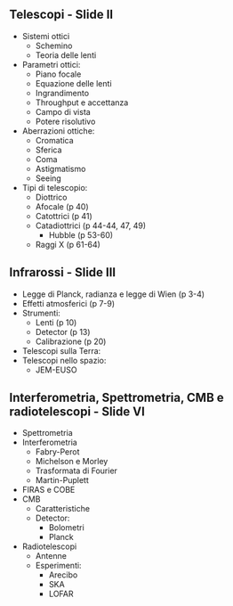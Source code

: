 Telescopi - Slide II
--------------------------------------------------------------------

- Sistemi ottici
  - Schemino
  - Teoria delle lenti
- Parametri ottici:
  - Piano focale
  - Equazione delle lenti
  - Ingrandimento
  - Throughput e accettanza
  - Campo di vista
  - Potere risolutivo
- Aberrazioni ottiche:
  - Cromatica
  - Sferica
  - Coma
  - Astigmatismo
  - Seeing
- Tipi di telescopio:
  - Diottrico
  - Afocale (p 40)
  - Catottrici (p 41)
  - Catadiottrici (p 44-44, 47, 49)
    - Hubble (p 53-60)
  - Raggi X (p 61-64)
  
Infrarossi - Slide III
--------------------------------------------------------------------
- Legge di Planck, radianza e legge di Wien (p 3-4)
- Effetti atmosferici (p 7-9)
- Strumenti:
  - Lenti (p 10)
  - Detector (p 13)
  - Calibrazione (p 20)
- Telescopi sulla Terra:
- Telescopi nello spazio:
  - JEM-EUSO
  
Interferometria, Spettrometria, CMB e radiotelescopi - Slide VI
--------------------------------------------------------------------
- Spettrometria
- Interferometria
  - Fabry-Perot
  - Michelson e Morley
  - Trasformata di Fourier
  - Martin-Puplett
- FIRAS e COBE
- CMB
  - Caratteristiche
  - Detector:
    - Bolometri
    - Planck
- Radiotelescopi
  - Antenne
  - Esperimenti:
    - Arecibo
    - SKA
    - LOFAR
